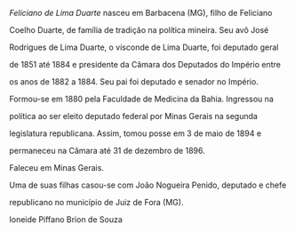 

*Feliciano de Lima Duarte* nasceu em Barbacena (MG), filho de Feliciano

Coelho Duarte, de família de tradição na política mineira. Seu avô José

Rodrigues de Lima Duarte, o visconde de Lima Duarte, foi deputado geral

de 1851 até 1884 e presidente da Câmara dos Deputados do Império entre

os anos de 1882 a 1884. Seu pai foi deputado e senador no Império.



Formou-se em 1880 pela Faculdade de Medicina da Bahia. Ingressou na

política ao ser eleito deputado federal por Minas Gerais na segunda

legislatura republicana. Assim, tomou posse em 3 de maio de 1894 e

permaneceu na Câmara até 31 de dezembro de 1896.



Faleceu em Minas Gerais.



Uma de suas filhas casou-se com João Nogueira Penido, deputado e chefe

republicano no município de Juiz de Fora (MG).



Ioneide Piffano Brion de Souza



